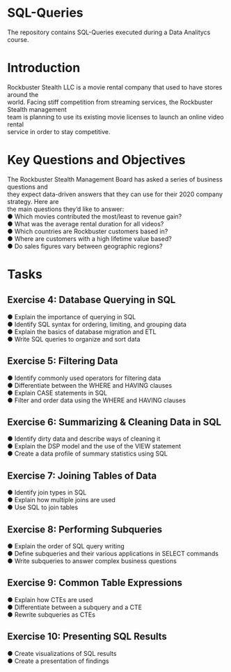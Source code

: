 # SQL-Queries
The repository contains SQL-Queries executed during a Data Analitycs course.

# Introduction
Rockbuster  Stealth  LLC  is  a  movie  rental  company  that  used  to  have  stores  around  the   
world.   Facing  stiff  competition  from  streaming  services, the  Rockbuster  Stealth  management  
team  is  planning  to  use  its  existing  movie  licenses  to launch  an  online  video  rental  
service  in  order  to  stay  competitive.  

# Key Questions and Objectives
The  Rockbuster  Stealth  Management  Board  has  asked  a  series  of  business  questions  and   
they  expect  data-driven  answers  that  they  can  use  for  their  2020   company  strategy.  Here  are   
the  main  questions  they’d  like  to  answer:   
● Which  movies  contributed  the  most/least  to  revenue  gain?     
● What  was  the  average  rental  duration  for  all  videos?   
● Which  countries  are  Rockbuster  customers  based  in?   
● Where  are  customers  with  a  high  lifetime  value  based?   
● Do  sales  figures  vary  between  geographic  regions? 

# Tasks
## Exercise  4:  Database  Querying  in  SQL   
● Explain  the  importance  of  querying  in  SQL   
● Identify  SQL  syntax  for  ordering,  limiting,  and  grouping  data     
● Explain  the  basics  of  database  migration  and  ETL     
● Write  SQL  queries  to  organize  and  sort  data   

## Exercise  5:  Filtering  Data   
● Identify  commonly  used  operators  for  filtering  data   
● Differentiate  between  the  WHERE  and  HAVING  clauses     
● Explain  CASE  statements  in  SQL   
● Filter  and  order  data  using  the  WHERE  and  HAVING  clauses   

## Exercise  6:  Summarizing  &  Cleaning  Data  in  SQL   
● Identify  dirty  data  and  describe  ways  of  cleaning  it   
● Explain  the  DSP  model  and  the  use  of  the  VIEW  statement     
● Create  a  data  profile  of  summary  statistics  using  SQL 

## Exercise  7:  Joining  Tables  of  Data   
● Identify  join  types  in  SQL     
● Explain  how  multiple  joins  are  used   
● Use  SQL  to  join  tables   

## Exercise  8:  Performing  Subqueries   
● Explain  the  order  of  SQL  query  writing     
● Define  subqueries  and  their  various  applications  in  SELECT  commands     
● Write  subqueries  to  answer  complex  business  questions   

## Exercise  9:  Common  Table  Expressions   
● Explain  how  CTEs  are  used     
● Differentiate  between  a  subquery  and  a  CTE   
● Rewrite  subqueries  as  CTEs   

## Exercise  10:  Presenting  SQL  Results   
●  Create  visualizations  of  SQL  results     
●  Create  a  presentation  of  findings 
